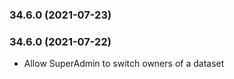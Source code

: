 ### 34.6.0 (2021-07-23)

### 34.6.0 (2021-07-22)
- Allow SuperAdmin to switch owners of a dataset


